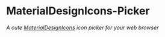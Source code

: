 # MaterialDesignIcons-Picker
*A cute [MaterialDesignIcons](https://materialdesignicons.com) icon picker for your web browser*
